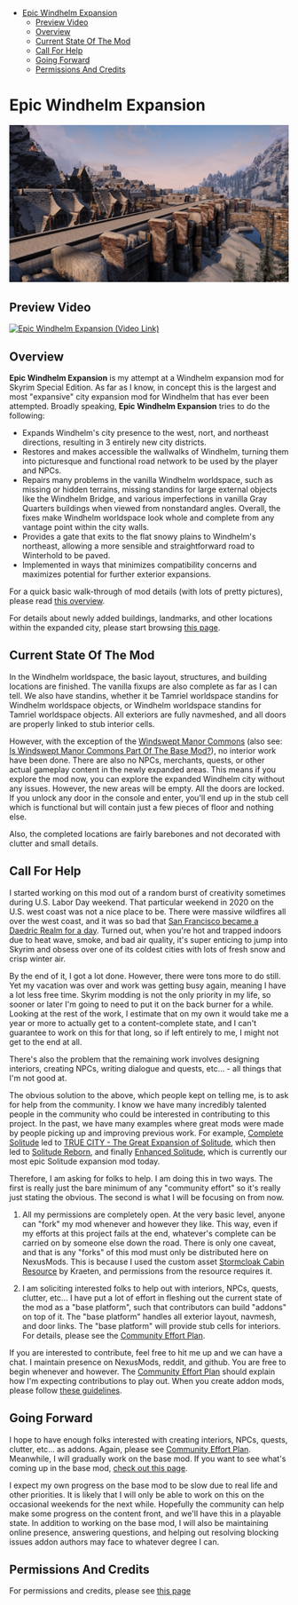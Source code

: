 - [Epic Windhelm Expansion](#epic-windhelm-expansion)
  - [Preview Video](#preview-video)
  - [Overview](#overview)
  - [Current State Of The Mod](#current-state-of-the-mod)
  - [Call For Help](#call-for-help)
  - [Going Forward](#going-forward)
  - [Permissions And Credits](#permissions-and-credits)

# Epic Windhelm Expansion

![](/windhelm/pics/southwall.png?raw=true "An Epic Windhelm Expansion Mod")

## Preview Video

[![Epic Windhelm Expansion (Video Link)](http://img.youtube.com/vi/mLsSn7WpeAA/0.jpg)](http://www.youtube.com/watch?v=mLsSn7WpeAA "Epic Windhelm Expansion (Video Link)")

## Overview

**Epic Windhelm Expansion** is my attempt at a Windhelm expansion mod for Skyrim Special Edition. As far as I know, in concept this is the largest and most "expansive" city expansion mod for Windhelm that has ever been attempted. Broadly speaking, **Epic Windhelm Expansion** tries to do the following:

* Expands Windhelm's city presence to the west, nort, and northeast directions, resulting in 3 entirely new city districts.
* Restores and makes accessible the wallwalks of Windhelm, turning them into picturesque and functional road network to be used by the player and NPCs.
* Repairs many problems in the vanilla Windhelm worldspace, such as missing or hidden terrains, missing standins for large external objects like the Windhelm Bridge, and various imperfections in vanilla Gray Quarters buildings when viewed from nonstandard angles. Overall, the fixes make Windhelm worldspace look whole and complete from any vantage point within the city walls.
* Provides a gate that exits to the flat snowy plains to Windhelm's northeast, allowing a more sensible and straightforward road to Winterhold to be paved.
* Implemented in ways that minimizes compatibility concerns and maximizes potential for further exterior expansions.

For a quick basic walk-through of mod details (with lots of pretty pictures), please read [this overview](/windhelm/overview.md).

For details about newly added buildings, landmarks, and other locations within the expanded city, please start browsing [this page](/windhelm/details.md).


## Current State Of The Mod

In the Windhelm worldspace, the basic layout, structures, and building locations are finished. The vanilla fixups are also complete as far as I can tell. We also have standins, whether it be Tamriel worldspace standins for Windhelm worldspace objects, or Windhelm worldspace standins for Tamriel worldspace objects. All exteriors are fully navmeshed, and all doors are properly linked to stub interior cells.

However, with the exception of the [Windswept Manor Commons](/windhelm/details/windswept/commons.md) (also see: [Is Windswept Manor Commons Part Of The Base Mod?](/windhelm/plan.md#is-windswept-manor-commons-part-of-the-base-mod)), no interior work have been done. There are also no NPCs, merchants, quests, or other actual gameplay content in the newly expanded areas. This means if you explore the mod now, you can explore the expanded Windhelm city without any issues. However, the new areas will be empty. All the doors are locked. If you unlock any door in the console and enter, you'll end up in the stub cell which is functional but will contain just a few pieces of floor and nothing else.

Also, the completed locations are fairly barebones and not decorated with clutter and small details.


## Call For Help

I started working on this mod out of a random burst of creativity sometimes during U.S. Labor Day weekend. That particular weekend in 2020 on the U.S. west coast was not a nice place to be. There were massive wildfires all over the west coast, and it was so bad that [San Francisco became a Daedric Realm for a day](https://www.youtube.com/watch?v=so-FcHTWEIY). Turned out, when you're hot and trapped indoors due to heat wave, smoke, and bad air quality, it's super enticing to jump into Skyrim and obsess over one of its coldest cities with lots of fresh snow and crisp winter air.

By the end of it, I got a lot done. However, there were tons more to do still. Yet my vacation was over and work was getting busy again, meaning I have a lot less free time.  Skyrim modding is not the only priority in my life, so sooner or later I'm going to need to put it on the back burner for a while. Looking at the rest of the work, I estimate that on my own it would take me a year or more to actually get to a content-complete state, and I can't guarantee to work on this for that long, so if left entirely to me, I might not get to the end at all.

There's also the problem that the remaining work involves designing interiors, creating NPCs, writing dialogue and quests, etc… - all things that I'm not good at.

The obvious solution to the above, which people kept on telling me, is to ask for help from the community. I know we have many incredibly talented people in the community who could be interested in contributing to this project. In the past, we have many examples where great mods were made by people picking up and improving previous work. For example, [Complete Solitude](https://www.nexusmods.com/skyrim/mods/36061/) led to [TRUE CITY - The Great Expansion of Solitude](https://www.nexusmods.com/skyrim/mods/60430/), which then led to [Solitude Reborn](https://www.nexusmods.com/skyrim/mods/63685), and finally [Enhanced Solitude](https://www.nexusmods.com/skyrimspecialedition/mods/27816), which is currently our most epic Solitude expansion mod today.

Therefore, I am asking for folks to help. I am doing this in two ways. The first is really just the bare minimum of any "community effort" so it's really just stating the obvious. The second is what I will be focusing on from now.

1.	All my permissions are completely open. At the very basic level, anyone can "fork" my mod whenever and however they like. This way, even if my efforts at this project fails at the end, whatever's complete can be carried on by someone else down the road. There is only one caveat, and that is any "forks" of this mod must only be distributed here on NexusMods. This is because I used the custom asset [Stormcloak Cabin Resource](https://www.nexusmods.com/skyrim/mods/66514/) by Kraeten, and permissions from the resource requires it.

2.	I am soliciting interested folks to help out with interiors, NPCs, quests, clutter, etc... I have put a lot of effort in fleshing out the current state of the mod as a "base platform", such that contributors can build "addons" on top of it. The "base platform" handles all exterior layout, navmesh, and door links. The "base platform" will provide stub cells for interiors. For details, please see the [Community Effort Plan](/windhelm/plan.md).

If you are interested to contribute, feel free to hit me up and we can have a chat. I maintain presence on NexusMods, reddit, and github. You are free to begin whenever and however. The [Community Effort Plan](/windhelm/plan.md) should explain how I'm expecting contributions to play out. When you create addon mods, please follow [these guidelines](/windhelm/guidelines.md).

## Going Forward

I hope to have enough folks interested with creating interiors, NPCs, quests, clutter, etc... as addons. Again, please see [Community Effort Plan](/windhelm/plan.md). Meanwhile, I will gradually work on the base mod. If you want to see what's coming up in the base mod, [check out this page](/windhelm/upcoming.md).

I expect my own progress on the base mod to be slow due to real life and other priorities. It is likely that I will only be able to work on this on the occasional weekends for the next while. Hopefully the community can help make some progress on the content front, and we'll have this in a playable state. In addition to working on the base mod, I will also be maintaining online presence, answering questions, and helping out resolving blocking issues addon authors may face to whatever degree I can.

## Permissions And Credits

For permissions and credits, please see [this page](/windhelm/permissions_and_credits.md)
